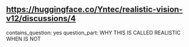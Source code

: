 ## https://huggingface.co/Yntec/realistic-vision-v12/discussions/4

contains_question: yes
question_part: WHY THIS IS CALLED REALISTIC WHEN IS NOT